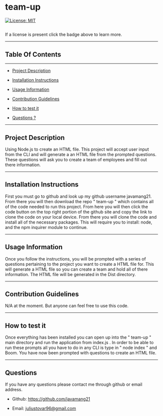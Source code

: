 # team-up
[![License: MIT](https://img.shields.io/badge/License-MIT-yellow.svg)](https://opensource.org/licenses/MIT) 
##
If a license is present click the badge above to learn more. 

---
## Table Of Contents
---
* [Project Description](#description)

* [Installation Instructions](#installation)

* [Usage Information](#usage)

* [Contribution Guidelines](#contribution)

* [How to test it](#test)

* [Questions ?](#myinfo)

---

<a id="description"></a>
## Project Description
Using Node.js to create an HTML file. This project will accept user input from the CLI and will generate a an HTML file from the prompted questions. These questions will ask you to create a team of employees and fill out there information. 
 
---

<a id="installation"></a>
## Installation Instructions
First you must go to github and look up my github username javamang21. From there you will then download the repo " team-up " which contains all of the code needed to run this project. From here you will then click the code button on the top right portion of the github site and copy the link to clone the code on your local device. From there you will clone the code and install all of the necessary packages. This will require you to install: node, and the npm inquirer module to continue. 

---

<a id="usage"></a>
## Usage Information
Once you follow the instructions, you will be prompted with a series of questions pertaining to the project you want to create a HTML file for. This will generate a HTML file so you can create a team and hold all of there information. The HTML file will be generated in the Dist directory. 

---

<a id="contribution"></a>
## Contribution Guidelines
N/A at the moment. But anyone can feel free to use this code. 

---

<a id="test"></a>
## How to test it
Once everything has been installed you can open up into the " team-up " main directory and run the application from index.js .  In order to be able to run these prompts all you have to do in any CLI is type in " node index "  and Boom. You have now been prompted with questions to create an HTML file.

---

<a id="myinfo"></a>
## Questions
If you have any questions please contact me through github or email address. 
- Github: https://github.com/javamang21

- Email: juliustovar96@gmail.com